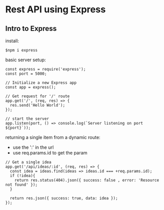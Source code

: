 # Rest API using Express

## Intro to Express
install:
``` JS Terminal
$npm i express
```

basic server setup:
``` JS server.js
const express = require('express');
const port = 5000;

// Initialize a new Express app
const app = express();

// Get request for '/' route
app.get('/', (req, res) => { 
  res.send('Hello World');
});

// start the server
app.listen(port, () => console.log(`Server listening on port ${port}`));
```

returning a single item from a dynamic route:
- use the ':' in the url
- use req.params.id to get the param
``` JS
// Get a single idea
app.get('/api/ideas/:id', (req, res) => { 
  const idea = ideas.find(ideas => ideas.id === +req.params.id);
  if (!idea){
    return res.status(404).json({ success: false , error: 'Resource not found' });
  }

  return res.json({ success: true, data: idea });
});
```